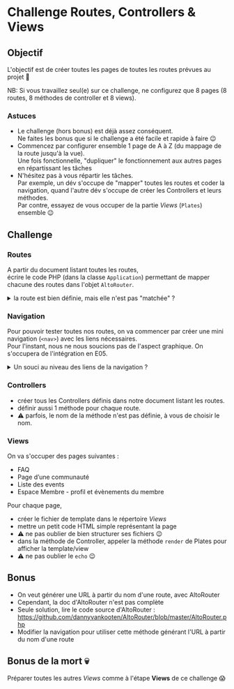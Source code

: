 # Challenge Routes, Controllers & Views

## Objectif

L'objectif est de créer toutes les pages de toutes les routes prévues au projet :tada:  

NB: Si vous travaillez seul(e) sur ce challenge, ne configurez que 8 pages (8 routes, 8 méthodes de controller et 8 views).

### Astuces

- Le challenge (hors bonus) est déjà assez conséquent.  
  Ne faites les bonus que si le challenge a été facile et rapide à faire :wink:
- Commencez par configurer ensemble 1 page de A à Z (du mappage de la route jusqu'à la vue).  
  Une fois fonctionnelle, "dupliquer" le fonctionnement aux autres pages en répartissant les tâches
- N'hésitez pas à vous répartir les tâches.  
  Par exemple, un dév s'occupe de "mapper" toutes les routes et coder la navigation, quand l'autre dév s'occupe de créer les Controllers et leurs méthodes.  
  Par contre, essayez de vous occuper de la partie _Views_ (`Plates`) ensemble :wink:

## Challenge

### Routes

A partir du document listant toutes les routes,  
écrire le code PHP (dans la classe `Application`) permettant de mapper chacune des routes dans l'objet `AltoRouter`.

<details><summary>la route est bien définie, mais elle n'est pas "matchée" ?</summary>

1. regarder s'il n'y a pas un `/` en trop à la fin de l'URL (barre d'adresse)
2. vérifier que le _basePath_ est correctement défini (au moins une route doit fonctionner)
3. vérifier le type de(s) partie(s) dynamique(s) du pattern d'URL (`[i:id]` => `i` = integer)
4. vérifier la typo côté pattern d'URL (map de la route)
5. vérifier la typo côté URL (barre d'adresse)
6. vérifier que le dossier `public` fait toujours partie de l'URL (si pas de vhost.local configuré)

</details>

### Navigation

Pour pouvoir tester toutes nos routes, on va commencer par créer une mini navigation (`<nav>`) avec les liens nécessaires.  
Pour l'instant, nous ne nous soucions pas de l'aspect graphique. On s'occupera de l'intégration en E05.

<details><summary>Un souci au niveau des liens de la navigation ?</summary>

:warning: n'oubliez pas que chaque `/` dans l'URL représente un dossier.

Donc, si on se trouve dans l'URL `http://localhost/mealOclock/public/community/42`  
et qu'on veut faire un lien vers `http://localhost/mealOclock/public/cgu`  
- le lien relatif doit être :`<a href="../cgu">lien</a>`
- le lien absolu doit être :`<a href="/mealOclock/public/cgu">lien</a>`

Quelle est la meilleure solution ? Qui ne dépendra pas de la page/URL sur laquelle on se trouve ?

</details>

### Controllers

- créer tous les Controllers définis dans notre document listant les routes.  
- définir aussi 1 méthode pour chaque route.  
- :warning: parfois, le nom de la méthode n'est pas définie, à vous de choisir le nom.

### Views

On va s'occuper des pages suivantes :
- FAQ
- Page d’une communauté
- Liste des events
- Espace Membre - profil et évènements du membre

Pour chaque page,
- créer le fichier de template dans le répertoire _Views_
- mettre un petit code HTML simple représentant la page
- :warning: ne pas oublier de bien structurer ses fichiers :wink:
- dans la méthode de Controller, appeler la méthode `render` de Plates pour afficher la template/view
- :warning: ne pas oublier le `echo` :wink:

## Bonus

- On veut générer une URL à partir du nom d'une route, avec AltoRouter
- Cependant, la doc d'AltoRouter n'est pas complète
- Seule solution, lire le code source d'AltoRouter : https://github.com/dannyvankooten/AltoRouter/blob/master/AltoRouter.php
- Modifier la navigation pour utiliser cette méthode générant l'URL à partir du nom d'une route

## Bonus de la mort 💀

Préparer toutes les autres _Views_ comme à l'étape **Views** de ce challenge :scream:
